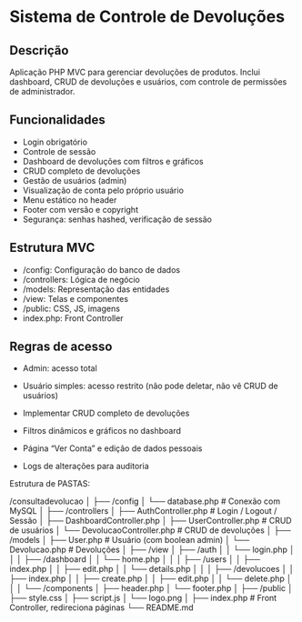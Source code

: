 # Sistema de Controle de Devoluções

## Descrição
Aplicação PHP MVC para gerenciar devoluções de produtos. Inclui dashboard, CRUD de devoluções e usuários, com controle de permissões de administrador.

## Funcionalidades
- Login obrigatório
- Controle de sessão
- Dashboard de devoluções com filtros e gráficos
- CRUD completo de devoluções
- Gestão de usuários (admin)
- Visualização de conta pelo próprio usuário
- Menu estático no header
- Footer com versão e copyright
- Segurança: senhas hashed, verificação de sessão

## Estrutura MVC
- /config: Configuração do banco de dados
- /controllers: Lógica de negócio
- /models: Representação das entidades
- /view: Telas e componentes
- /public: CSS, JS, imagens
- index.php: Front Controller

## Regras de acesso
- Admin: acesso total
- Usuário simples: acesso restrito (não pode deletar, não vê CRUD de usuários)


- Implementar CRUD completo de devoluções
- Filtros dinâmicos e gráficos no dashboard
- Página “Ver Conta” e edição de dados pessoais
- Logs de alterações para auditoria

Estrutura de PASTAS:

/consultadevolucao
│
├── /config
│   └── database.php        # Conexão com MySQL
│
├── /controllers
│   ├── AuthController.php  # Login / Logout / Sessão
│   ├── DashboardController.php
│   ├── UserController.php  # CRUD de usuários
│   └── DevolucaoController.php  # CRUD de devoluções
│
├── /models
│   ├── User.php            # Usuário (com boolean admin)
│   └── Devolucao.php       # Devoluções
│
├── /view
│   ├── /auth
│   │   └── login.php
│   │
│   ├── /dashboard
│   │   └── home.php
│   │
│   ├── /users
│   │   ├── index.php
│   │   ├── edit.php
│   │   └── details.php
│   │
│   ├── /devolucoes
│   │   ├── index.php
│   │   ├── create.php
│   │   ├── edit.php
│   │   └── delete.php
│   │
│   └── /components
│       ├── header.php
│       └── footer.php
│
├── /public
│   ├── style.css
│   ├── script.js
│   └── logo.png
│
├── index.php               # Front Controller, redireciona páginas
└── README.md